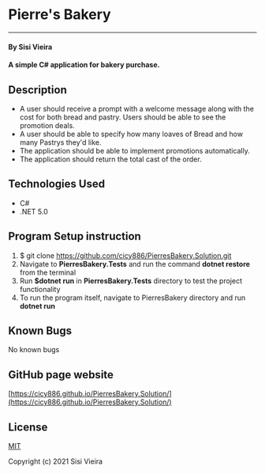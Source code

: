 # Pierre's Bakery
___________
#### By Sisi Vieira
#### A simple C# application for bakery purchase.

## Description
* A user should receive a prompt with a welcome message along with the cost for both bread and pastry. Users should be able to see the promotion deals.
* A user should be able to specify how many loaves of Bread and how many Pastrys they'd like.
* The application should be able to implement promotions automatically.
* The application should return the total cast of the order.

## Technologies Used
* C#
* .NET 5.0

## Program Setup instruction
1. $ git clone https://github.com/cicy886/PierresBakery.Solution.git
2. Navigate to **PierresBakery.Tests** and run the command **dotnet restore** from the terminal
3. Run **$dotnet run** in **PierresBakery.Tests** directory to test the project functionality
4. To run the program itself, navigate to PierresBakery directory and run **dotnet run**

## Known Bugs
No known bugs

## GitHub page website
[https://cicy886.github.io/PierresBakery.Solution/](https://cicy886.github.io/PierresBakery.Solution/)
## License
[MIT](https://opensource.org/licenses/MIT)

Copyright (c) 2021 Sisi Vieira
